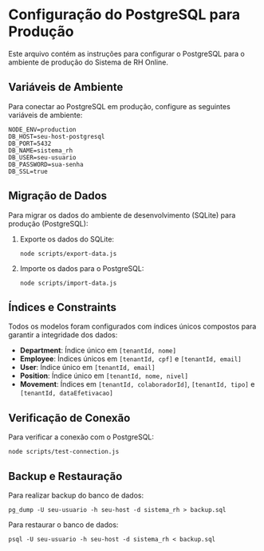 # Configuração do PostgreSQL para Produção

Este arquivo contém as instruções para configurar o PostgreSQL para o ambiente de produção do Sistema de RH Online.

## Variáveis de Ambiente

Para conectar ao PostgreSQL em produção, configure as seguintes variáveis de ambiente:

```
NODE_ENV=production
DB_HOST=seu-host-postgresql
DB_PORT=5432
DB_NAME=sistema_rh
DB_USER=seu-usuario
DB_PASSWORD=sua-senha
DB_SSL=true
```

## Migração de Dados

Para migrar os dados do ambiente de desenvolvimento (SQLite) para produção (PostgreSQL):

1. Exporte os dados do SQLite:
   ```
   node scripts/export-data.js
   ```

2. Importe os dados para o PostgreSQL:
   ```
   node scripts/import-data.js
   ```

## Índices e Constraints

Todos os modelos foram configurados com índices únicos compostos para garantir a integridade dos dados:

- **Department**: Índice único em `[tenantId, nome]`
- **Employee**: Índices únicos em `[tenantId, cpf]` e `[tenantId, email]`
- **User**: Índice único em `[tenantId, email]`
- **Position**: Índice único em `[tenantId, nome, nivel]`
- **Movement**: Índices em `[tenantId, colaboradorId]`, `[tenantId, tipo]` e `[tenantId, dataEfetivacao]`

## Verificação de Conexão

Para verificar a conexão com o PostgreSQL:

```
node scripts/test-connection.js
```

## Backup e Restauração

Para realizar backup do banco de dados:

```
pg_dump -U seu-usuario -h seu-host -d sistema_rh > backup.sql
```

Para restaurar o banco de dados:

```
psql -U seu-usuario -h seu-host -d sistema_rh < backup.sql
```
